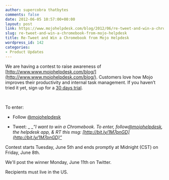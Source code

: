 ```yaml
---
author: supercobra thatbytes
comments: false
date: 2012-06-05 10:57:00+00:00
layout: post
link: https://www.mojohelpdesk.com/blog/2012/06/re-tweet-and-win-a-chromebook-from-mojo-helpdesk/
slug: re-tweet-and-win-a-chromebook-from-mojo-helpdesk
title: Re-Tweet and Win a Chromebook from Mojo Helpdesk
wordpress_id: 142
categories:
- Product Updates
---
```





We are having a contest to raise awareness of [http://www.www.mojohelpdesk.com/blog/](http://www.www.mojohelpdesk.com/blog/). Customers love how Mojo improves their productivity and internal task management. If you haven’t tried it yet, sign up for a [30 days trial](http://signup.mojohelpdesk.com/signup?referer_url=).


<!-- more -->


  




To enter:








	
  * Follow [@mojohelpdesk](https://twitter.com/mojohelpdesk)

	
  * Tweet: _ __“I want to win a Chromebook. To enter, follow[@mojohelpdesk](https://twitter.com/mojohelpdesk), the helpdesk app, & RT this msg: [http://bit.ly/1M7pnGD](http://bit.ly/1M7pnGD)”_




Contest starts Tuesday, June 5th and ends promptly at Midnight (CST) on Friday, June 8th.




We'll post the winner Monday, June 11th on Twitter.





Recipients must live in the US.




 
